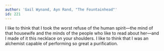 ```yaml
---
author: 'Gail Wynand, Ayn Rand, "The Fountainhead"'
id: 221
---
```


I like to think that I took the worst refuse of the human spirit—the mind of that housewife and the minds of the people who like to read about her—and I made of it this necklace on your shoulders. I like to think that I was an alchemist capable of performing so great a purification.